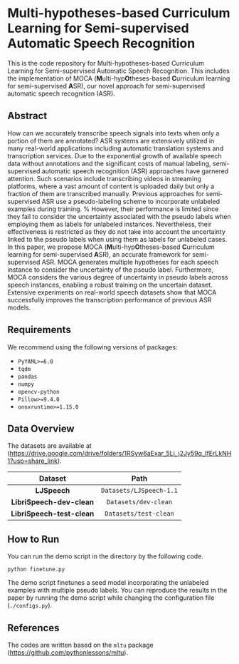 # Multi-hypotheses-based Curriculum Learning for Semi-supervised Automatic Speech Recognition

This is the code repository for Multi-hypotheses-based Curriculum Learning for Semi-supervised Automatic Speech Recognition.
This includes the implementation of MOCA (**M**ulti-hyp**O**theses-based **C**urriculum learning for semi-supervised **A**SR),
our novel approach for semi-supervised automatic speech recognition (ASR).

## Abstract
How can we accurately transcribe speech signals into texts when only a portion of them are annotated?
ASR systems are extensively utilized in many real-world applications including automatic translation systems and transcription services.
Due to the exponential growth of available speech data without annotations and the significant costs of manual labeling, semi-supervised automatic speech recognition (ASR) approaches have garnered attention. 
Such scenarios include transcribing videos in streaming platforms, where a vast amount of content is uploaded daily but only a fraction of them are transcribed manually.
Previous approaches for semi-supervised ASR use a pseudo-labeling scheme to incorporate unlabeled examples during training.
% However, their performance is limited since they fail to consider the uncertainty associated with the pseudo labels when employing them as labels for unlabeled instances.
Nevertheless, their effectiveness is restricted as they do not take into account the uncertainty linked to the pseudo labels when using them as labels for unlabeled cases.
In this paper, we propose MOCA (**M**ulti-hyp**O**theses-based **C**urriculum learning for semi-supervised **A**SR), an accurate framework for semi-supervised ASR.
MOCA generates multiple hypotheses for each speech instance to consider the uncertainty of the pseudo label.
Furthermore, MOCA considers the various degree of uncertainty in pseudo labels across speech instances, enabling a robust training on the uncertain dataset.
Extensive experiments on real-world speech datasets show that MOCA successfully improves the transcription performance of previous ASR models.

## Requirements

We recommend using the following versions of packages:
- `PyYAML>=6.0`
- `tqdm`
- `pandas`
- `numpy`
- `opencv-python`
- `Pillow>=9.4.0`
- `onnxruntime>=1.15.0`

## Data Overview
The datasets are available at (https://drive.google.com/drive/folders/1RSyw6aExar_5Li_j2Jy59q_IfErLkNH1?usp=share_link).

|        **Dataset**        |                  **Path**                   | 
|:-------------------------:|:-------------------------------------------:| 
|       **LJSpeech**        |           `Datasets/LJSpeech-1.1`           | 
| **LibriSpeech-dev-clean** |            `Datasets/dev-clean`             |
| **LibriSpeech-test-clean**|           `Datasets/test-clean`            |

## How to Run
You can run the demo script in the directory by the following code.
```
python finetune.py
```
The demo script finetunes a seed model incorporating the unlabeled examples with multiple pseudo labels.
You can reproduce the results in the paper by running the demo script while changing the configuration file (`./configs.py`).

## References
The codes are written based on the `mltu` package (https://github.com/pythonlessons/mltu).